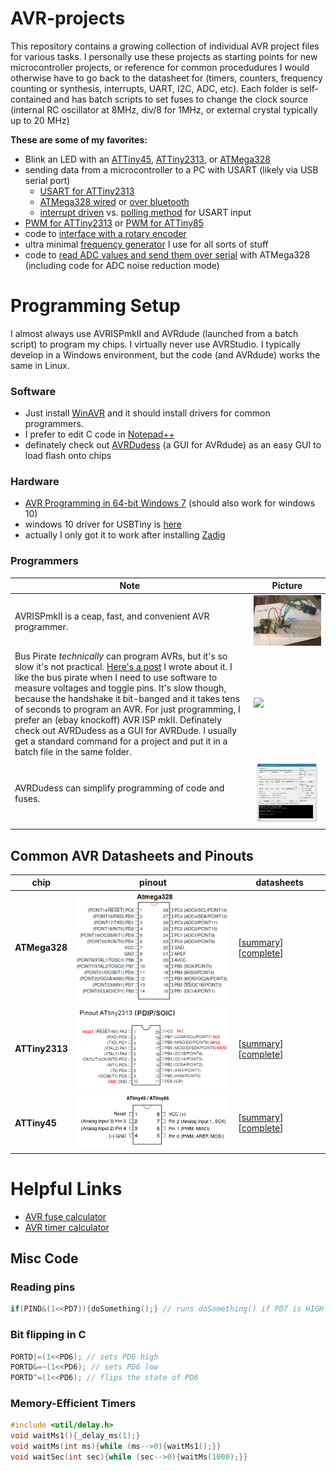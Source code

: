 # AVR-projects
This repository contains a growing collection of individual AVR project files for various tasks. I personally use these projects as starting points for new microcontroller projects, or reference for common procedudures I would otherwise have to go back to the datasheet for (timers, counters, frequency counting or synthesis, interrupts, UART, I2C, ADC, etc). Each folder is self-contained and has batch scripts to set fuses to change the clock source (internal RC oscillator at 8MHz, div/8 for 1MHz, or external crystal typically up to 20 MHz)

**These are some of my favorites:**
> 
- Blink an LED with an [ATTiny45](/ATMega328%20%20LEDblink), [ATTiny2313](ATTiny2313%20%20LEDblink), or [ATMega328](ATMega328%20%20LEDblink)
- sending data from a microcontroller to a PC with USART (likely via USB serial port)
  - [USART for ATTiny2313](ATTiny2313%202017-02-05%20serial%20USART)
  - [ATMega328 wired](ATMega328%202015-01-01%20USART%20serial) or [over bluetooth](ATMega328%202016-09-15%20CVM)
  - [interrupt driven](ATMega328%202015-01-01%20USART%20serial/tx%20rx%20interrupt) vs. [polling method](ATMega328%202015-01-01%20USART%20serial/tx%20rx%20polling) for USART input
- [PWM for ATTiny2313](ATTiny2313%202017-02-01%20PWM) or [PWM for ATTiny85](ATTiny85%202016-12-30%20PWM)
- code to [interface with a rotary encoder](ATTiny2313%202017-02-02%20rotary%20encoder)
- ultra minimal [frequency generator](ATTiny85%202016-07-31%20frequency%20generator) I use for all sorts of stuff
- code to [read ADC values and send them over serial](ATMega328%202017-02-07%20ADC%20serial%20LM35) with ATMega328 (including code for ADC noise reduction mode)

# Programming Setup
I almost always use AVRISPmkII and AVRdude (launched from a batch script) to program my chips. I virtually never use AVRStudio. I typically develop in a Windows environment, but the code (and AVRdude) works the same in Linux.

### Software
* Just install [WinAVR](https://sourceforge.net/projects/winavr/files/) and it should install drivers for common programmers.
* I prefer to edit C code in [Notepad++](https://notepad-plus-plus.org/)
* definately check out [AVRDudess](http://blog.zakkemble.co.uk/avrdudess-a-gui-for-avrdude/) (a GUI for AVRdude) as an easy GUI to load flash onto chips

### Hardware
* [AVR Programming in 64-bit Windows 7](http://www.swharden.com/wp/2013-05-07-avr-programming-in-64-bit-windows-7/) (should also work for windows 10)
* windows 10 driver for USBTiny is [here](https://learn.adafruit.com/usbtinyisp/drivers)
* actually I only got it to work after installing [Zadig](http://zadig.akeo.ie/)

### Programmers
Note|Picture
---|---
AVRISPmkII is a ceap, fast, and convenient AVR programmer. | ![AVRISPmkII](/ATTiny2313%202016-08-14%20clock%20divider/demo.jpg)
Bus Pirate _technically_ can program AVRs, but it's so slow it's not practical. [Here's a post](http://www.swharden.com/wp/2016-07-14-controlling-bus-pirate-with-python) I wrote about it. I like the bus pirate when I need to use software to measure voltages and toggle pins. It's slow though, because the handshake it bit-banged and it takes tens of seconds to program an AVR. For just programming, I prefer an (ebay knockoff) AVR ISP mkII. Definately check out AVRDudess as a GUI for AVRDude. I usually get a standard command for a project and put it in a batch file in the same folder.| ![](http://www.swharden.com/wp/wp-content/uploads/2016/07/IMG_7092-1-1-1024x768.jpg)
AVRDudess can simplify programming of code and fuses. | ![avrdudess](resources/AVRDudess.jpg)



## Common AVR Datasheets and Pinouts

chip|pinout|datasheets
---|---|---
**ATMega328**|<img width="300" src="resources/ATMega328.png">|[[summary](http://www.atmel.com/Images/Atmel-42735-8-bit-AVR-Microcontroller-ATmega328-328P_Summary.pdf)] [[complete](http://www.atmel.com/Images/Atmel-42735-8-bit-AVR-Microcontroller-ATmega328-328P_Datasheet.pdf)]
**ATTiny2313**|<img width="300" src="resources/ATTiny2313.png">|[[summary](http://www.atmel.com/Images/8246S.pdf)] [[complete](http://www.atmel.com/Images/doc8246.pdf)]|<img width="300" src="resources/ATMega328.png">
**ATTiny45**|<img width="300" src="resources/ATTiny45.png">|[[summary](http://www.atmel.com/Images/Atmel-2586-AVR-8-bit-Microcontroller-ATtiny25-ATtiny45-ATtiny85_Datasheet-Summary.pdf)] [[complete](http://www.atmel.com/Images/Atmel-2586-AVR-8-bit-Microcontroller-ATtiny25-ATtiny45-ATtiny85_Datasheet.pdf)]|<img width="300" src="resources/ATMega328.png)

# Helpful Links
* [AVR fuse calculator](http://www.engbedded.com/fusecalc)
* [AVR timer calculator](http://eleccelerator.com/avr-timer-calculator/)

## Misc Code

### Reading pins
```C
if(PIND&(1<<PD7)){doSomething();} // runs doSomething() if PD7 is HIGH
```

### Bit flipping in C
```c
PORTD|=(1<<PD6); // sets PD6 high
PORTD&=~(1<<PD6); // sets PD6 low
PORTD^=(1<<PD6); // flips the state of PD6
```

### Memory-Efficient Timers
```C
#include <util/delay.h>
void waitMs1(){_delay_ms(1);}
void waitMs(int ms){while (ms-->0){waitMs1();}}
void waitSec(int sec){while (sec-->0){waitMs(1000);}}
```
